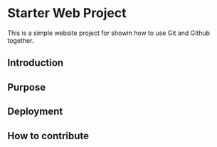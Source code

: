 # Starter Web Project

This is a simple website project for showin how to use Git and Github together.
## Introduction

## Purpose

## Deployment

## How to contribute